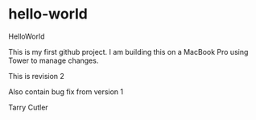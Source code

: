 hello-world
===========

HelloWorld

This is my first github project. I am building this on a MacBook Pro using Tower to manage changes.

This is revision 2

Also contain bug fix from version 1

Tarry Cutler
